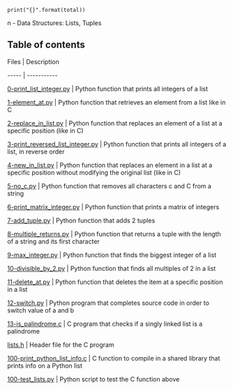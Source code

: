    print("{}".format(total))
n - Data Structures: Lists, Tuples



## Table of contents

Files | Description

----- | -----------

[0-print_list_integer.py](./0-print_list_integer.py) | Python function that prints all integers of a list

[1-element_at.py](./1-element_at.py) | Python function that retrieves an element from a list like in C

[2-replace_in_list.py](./2-replace_in_list.py) | Python function that replaces an element of a list at a specific position (like in C)

[3-print_reversed_list_integer.py](./3-print_reversed_list_integer.py) | Python function that prints all integers of a list, in reverse order

[4-new_in_list.py](./4-new_in_list.py) | Python function that replaces an element in a list at a specific position without modifying the original list (like in C)

[5-no_c.py](./5-no_c.py) | Python function that removes all characters c and C from a string

[6-print_matrix_integer.py](./6-print_matrix_integer.py) | Python function that prints a matrix of integers

[7-add_tuple.py](./7-add_tuple.py) | Python function that adds 2 tuples

[8-multiple_returns.py](./8-multiple_returns.py) | Python function that returns a tuple with the length of a string and its first character

[9-max_integer.py](./9-max_integer.py) | Python function that finds the biggest integer of a list

[10-divisible_by_2.py](./10-divisible_by_2.py) | Python function that finds all multiples of 2 in a list

[11-delete_at.py](./11-delete_at.py) | Python function that deletes the item at a specific position in a list

[12-switch.py](./12-switch.py) | Python program that completes source code in order to switch value of a and b

[13-is_palindrome.c](./13-is_palindrome.c) | C program that checks if a singly linked list is a palindrome

[lists.h](./lists.h) | Header file for the C program

[100-print_python_list_info.c](./100-print_python_list_info.c) | C function to compile in a shared library that prints info on a Python list

[100-test_lists.py](./100-test_lists.py) | Python script to test the C function above

